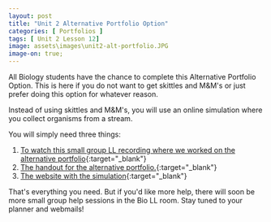 ```yaml
---
layout: post
title: "Unit 2 Alternative Portfolio Option"
categories: [ Portfolios ]
tags: [ Unit 2 Lesson 12]
image: assets\images\unit2-alt-portfolio.JPG
image-on: true;
---
```


All Biology students have the chance to complete this Alternative Portfolio Option. This is here if you do not want to get skittles and M&M's or just prefer doing this option for whatever reason.

Instead of using skittles and M&M's, you will use an online simulation where you collect organisms from a stream.

You will simply need three things:

1. [To watch this small group LL recording where we worked on the alternative portfolio](http://www.connexus.com/external/livelesson/?url-path=pqguhg2tfg1w&domain=ww3.livelesson.com){:target="_blank"}
2. [The handout for the alternative portfolio.](https://docs.google.com/document/d/1Txo0KSMtZW0XzeEovOiGvv9uwyTeObDx-iH5dE60tuI/edit?usp=sharing){:target="_blank"}
3. [The website with the simulation](http://virtualbiologylab.org/NetWebHTML_FilesJan2016/StreamDiversityModel.html){:target="_blank"}

That's everything you need. But if you'd like more help, there will soon be more small group help sessions in the Bio LL room. Stay tuned to your planner and webmails!



